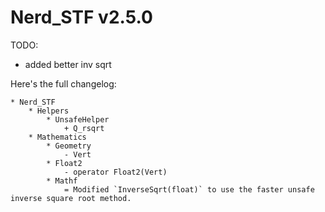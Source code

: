 # Nerd_STF v2.5.0

TODO:
- added better inv sqrt

Here's the full changelog:
```
* Nerd_STF
    * Helpers
        * UnsafeHelper
            + Q_rsqrt
    * Mathematics
        * Geometry
            - Vert
        * Float2
            - operator Float2(Vert)
        * Mathf
            = Modified `InverseSqrt(float)` to use the faster unsafe inverse square root method.
```
